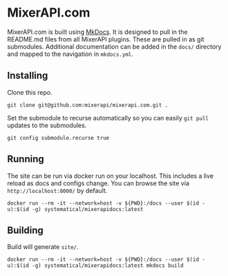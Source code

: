 # MixerAPI.com

MixerAPI.com is built using [MkDocs](https://squidfunk.github.io/mkdocs-material/). It is designed to pull in the 
README.md files from all MixerAPI plugins. These are pulled in as git submodules. Additional documentation 
can be added in the `docs/` directory and mapped to the navigation in `mkdocs.yml`.

## Installing

Clone this repo.

```console
git clone git@github.com:mixerapi/mixerapi.com.git .
```

Set the submodule to recurse automatically so you can easily `git pull` updates to the submodules.

```console
git config submodule.recurse true
```

## Running

The site can be run via docker run on your localhost. This includes a live reload as docs and configs change. You can 
browse the site via `http://localhost:8000/` by default.

```console
docker run --rm -it --network=host -v ${PWD}:/docs --user $(id -u):$(id -g) systematical/mixerapidocs:latest
```

## Building

Build will generate `site/`.

```console
docker run --rm -it --network=host -v ${PWD}:/docs --user $(id -u):$(id -g) systematical/mixerapidocs:latest mkdocs build
```
